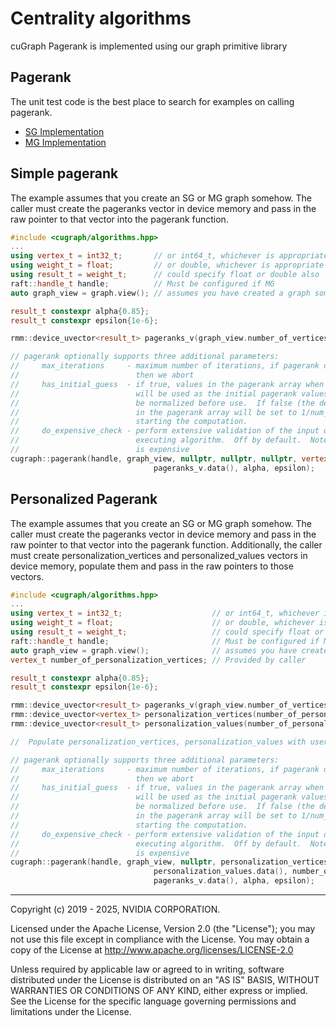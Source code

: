 # Centrality algorithms
cuGraph Pagerank is implemented using our graph primitive library

## Pagerank

The unit test code is the best place to search for examples on calling pagerank.

 * [SG Implementation](https://github.com/rapidsai/cugraph/blob/main/cpp/tests/link_analysis/pagerank_test.cpp)
 * [MG Implementation](https://github.com/rapidsai/cugraph/blob/main/cpp/tests/link_analysis/mg_pagerank_test.cpp)

## Simple pagerank

The example assumes that you create an SG or MG graph somehow.  The caller must create the pageranks vector in device memory and pass in the raw pointer to that vector into the pagerank function.

```cpp
#include <cugraph/algorithms.hpp>
...
using vertex_t = int32_t;       // or int64_t, whichever is appropriate
using weight_t = float;         // or double, whichever is appropriate
using result_t = weight_t;      // could specify float or double also
raft::handle_t handle;          // Must be configured if MG
auto graph_view = graph.view(); // assumes you have created a graph somehow

result_t constexpr alpha{0.85};
result_t constexpr epsilon{1e-6};

rmm::device_uvector<result_t> pageranks_v(graph_view.number_of_vertices(), handle.get_stream());

// pagerank optionally supports three additional parameters:
//     max_iterations     - maximum number of iterations, if pagerank doesn't coverge by
//                          then we abort
//     has_initial_guess  - if true, values in the pagerank array when the call is initiated
//                          will be used as the initial pagerank values.  These values will
//                          be normalized before use.  If false (the default), the values
//                          in the pagerank array will be set to 1/num_vertices before
//                          starting the computation.
//     do_expensive_check - perform extensive validation of the input data before
//                          executing algorithm.  Off by default.  Note: turning this on
//                          is expensive
cugraph::pagerank(handle, graph_view, nullptr, nullptr, nullptr, vertex_t{0},
                                pageranks_v.data(), alpha, epsilon);
```

## Personalized Pagerank

The example assumes that you create an SG or MG graph somehow.  The caller must create the pageranks vector in device memory and pass in the raw pointer to that vector into the pagerank function.  Additionally, the caller must create personalization_vertices and personalized_values vectors in device memory, populate them and pass in the raw pointers to those vectors.

```cpp
#include <cugraph/algorithms.hpp>
...
using vertex_t = int32_t;                    // or int64_t, whichever is appropriate
using weight_t = float;                      // or double, whichever is appropriate
using result_t = weight_t;                   // could specify float or double also
raft::handle_t handle;                       // Must be configured if MG
auto graph_view = graph.view();              // assumes you have created a graph somehow
vertex_t number_of_personalization_vertices; // Provided by caller

result_t constexpr alpha{0.85};
result_t constexpr epsilon{1e-6};

rmm::device_uvector<result_t> pageranks_v(graph_view.number_of_vertices(), handle.get_stream());
rmm::device_uvector<vertex_t> personalization_vertices(number_of_personalization_vertices, handle.get_stream());
rmm::device_uvector<result_t> personalization_values(number_of_personalization_vertices, handle.get_stream());

//  Populate personalization_vertices, personalization_values with user provided data

// pagerank optionally supports three additional parameters:
//     max_iterations     - maximum number of iterations, if pagerank doesn't coverge by
//                          then we abort
//     has_initial_guess  - if true, values in the pagerank array when the call is initiated
//                          will be used as the initial pagerank values.  These values will
//                          be normalized before use.  If false (the default), the values
//                          in the pagerank array will be set to 1/num_vertices before
//                          starting the computation.
//     do_expensive_check - perform extensive validation of the input data before
//                          executing algorithm.  Off by default.  Note: turning this on
//                          is expensive
cugraph::pagerank(handle, graph_view, nullptr, personalization_vertices.data(),
                                personalization_values.data(), number_of_personalization_vertices,
                                pageranks_v.data(), alpha, epsilon);
```
___
Copyright (c) 2019 - 2025, NVIDIA CORPORATION.

Licensed under the Apache License, Version 2.0 (the "License");  you may not use this file except in compliance with the License. You may obtain a copy of the License at http://www.apache.org/licenses/LICENSE-2.0

Unless required by applicable law or agreed to in writing, software distributed under the License is distributed on an "AS IS" BASIS, WITHOUT WARRANTIES OR CONDITIONS OF ANY KIND, either express or implied. See the License for the specific language governing permissions and limitations under the License.